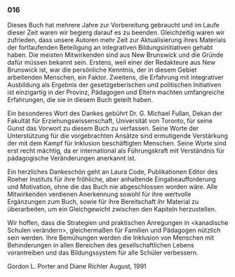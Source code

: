 ### 016 ###

Dieses Buch hat mehrere Jahre zur Vorbereitung gebraucht und im Laufe
dieser Zeit waren wir begierg darauf es zu beenden. Gleichzeitig waren 
wir zufrieden, dass unsere Autoren mehr Zeit zur Aktualisierung ihres 
Materials der fortlaufenden Beteiligung an integrativen
Bildungsinitiativen gehabt haben. Die meisten Mitwirkenden sind aus
New Brunswick und die Gründe dafür müssen bekannt sein. Erstens, weil
einer der Redakteure aus New Brunswick ist, war die persönliche Kenntnis,
der in diesem Gebiet arbeitenden Menschen, ein Faktor. Zweitens, die 
Erfahrung mit integrativer Ausbildung als Ergebnis der gesetzgeberischen
und politischen Initiativen ist einzigartig in der Provinz, Pädagogen
und Eltern machten umfangreiche Erfahrungen, die sie in diesem Buch
geteilt haben.

Ein besonderes Wort des Dankes gebührt Dr. G. Michael Fullan, Dekan der
Fakultät für Erziehungswissenschaft, Universität von Toronto, 
für seine Gunst das Vorwort zu diesem Buch zu verfassen. Seine Worte der
Unterstützung für die vorgebrachten Ansätze sind ermutigende Verstärkung
der mit dem Kampf für Inklusion beschäftigten Menschen. Seine Worte sind
erst recht mächtig, da er international als Führungskraft mit Verständnis
für pädagogische Veränderungen anerkannt ist.

Ein herzliches Dankeschön geht an Laura Code, Publikationen Editor des
Roeher Instituts für ihre fröhliche, aber anhaltende Eingabeaufforderung
und Motivation, ohne die das Buch nie abgeschlossen worden wäre. Alle
Mitwirkenden verdienen Anerkennung sowohl für ihre wertvolle Ergänzungen
zum Buch, sowie für ihre Bereitschaft ihr Material zu überarbeiten, um
ein Gleichgewicht zwischen den Kapiteln herzustellen.

Wir hoffen, dass die Strategien und praktischen Anregungen in
<kanadische Schulen verändern>, gleichermaßen für Familien und Pädagogen
nützlich sein werden. Ihre Bemühungen werden die Inklusion von Menschen
mit Behinderungen in allen Bereichen des gesellschaftlichen Lebens
vorantreiben und das Bildungssystem für alle Schüler verbessern.

Gordon L. Porter and Diane Richler
August, 1991
